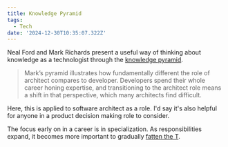 ```yaml
---
title: Knowledge Pyramid
tags:
  - Tech
date: '2024-12-30T10:35:07.322Z'
---
```


Neal Ford and Mark Richards present a useful way of thinking about knowledge as a technologist through the [knowledge pyramid](https://nealford.com/memeagora/2015/09/08/knowledge-breadth-versus-depth.html).

> Mark’s pyramid illustrates how fundamentally different the role of architect compares to developer. Developers spend their whole career honing expertise, and transitioning to the architect role means a shift in that perspective, which many architects find difficult.

Here, this is applied to software architect as a role. I'd say it's also helpful for anyone in a product decision making role to consider.

The focus early on in a career is in specialization. As responsibilities expand, it becomes more important to gradually [fatten the T](https://nealford.com/memeagora/2015/09/08/knowledge-breadth-versus-depth.html).
